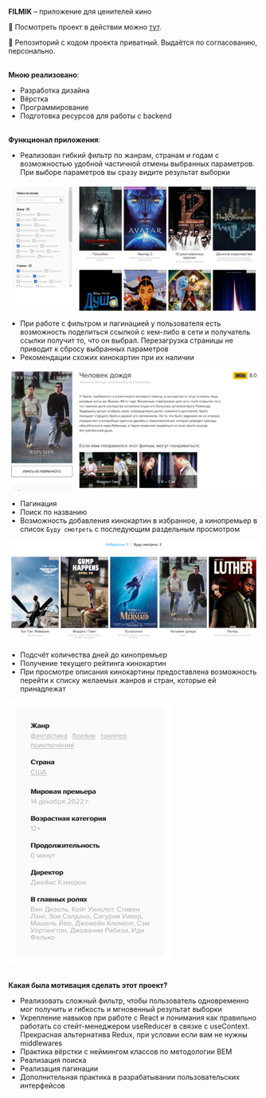 __FILMIK__ – приложение для ценителей кино

:eyes: Посмотреть проект в действии можно [тут](https://filmik-dev.herokuapp.com).<br />

:construction: Репозиторий с кодом проекта приватный. Выдаётся по согласованию, персонально.

<br />__Мною реализовано__:
- Разработка дизайна
- Вёрстка
- Программирование
- Подготовка ресурсов для работы с backend

<br />__Функционал приложения__:
- Реализован гибкий фильтр по жанрам, странам и годам с возможностью удобной частичной отмены выбранных параметров. При выборе параметров вы сразу видите результат выборки<br />
  
![](https://raw.githubusercontent.com/gasmg/filmik-desc/main/assets/filter.png)
- При работе с фильтром и пагинацией у пользователя есть возможность поделиться ссылкой с кем-либо в сети и получатель ссылки получит то, что он выбрал. Перезагрузка страницы не приводит к сбросу выбранных параметров
- Рекомендации схожих кинокартин при их наличии<br />
  
![](https://raw.githubusercontent.com/gasmg/filmik-desc/main/assets/similar-films.png)
- Пагинация
- Поиск по названию
- Возможность добавления кинокартин в избранное, а кинопремьер в список `Буду смотреть` с последующим раздельным просмотром<br />
  
![](https://raw.githubusercontent.com/gasmg/filmik-desc/main/assets/favourites.png)
- Подсчёт количества дней до кинопремьер
- Получение текущего рейтинга кинокартин
- При просмотре описания кинокартины предоставлена возможность перейти к списку желаемых жанров и стран, которые ей принадлежат<br />
  
![](https://raw.githubusercontent.com/gasmg/filmik-desc/main/assets/direct-transition.png)

<br />__Какая была мотивация сделать этот проект?__
-  Реализовать сложный фильтр, чтобы пользователь одновременно мог получить и гибкость и мгновенный результат выборки
-  Укрепление навыков при работе с React и понимания как правильно работать со стейт-менеджером useReducer в связке с useContext. Прекрасная альтернатива Redux, при условии если вам не нужны middlewares
- Практика вёрстки с неймингом классов по методологии BEM
- Реализация поиска
- Реализация пагинации
- Дополнительная практика в разрабатывании пользовательских интерфейсов